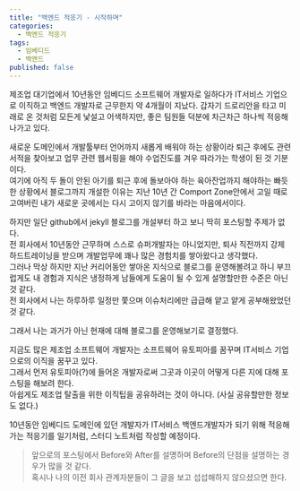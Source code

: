 ```yaml
---
title: "백엔드 적응기 - 시작하며"
categories:
  - 백엔드 적응기
tags:
  - 임베디드
  - 백엔드
published: false
---
```

제조업 대기업에서 10년동안 임베디드 소프트웨어 개발자로 일하다가 IT서비스 기업으로 이직하고 백엔드 개발자로 근무한지 약 4개월이 지났다. 
갑자기 드로리안을 타고 미래로 온 것처럼 모든게 낯설고 어색하지만, 좋은 팀원들 덕분에 차근차근 하나씩 적응해나가고 있다. 
  
새로운 도메인에서 개발툴부터 언어까지 새롭게 배워야 하는 상황이라 퇴근 후에도 관련서적을 찾아보고 업무 관련 웹서핑을 해야 수업진도를 겨우 따라가는 학생이 된 것 기분이다.  
여기에 아직 두 돌이 안된 아기를 퇴근 후에 돌보아야 하는 육아잔업까지 해야하는 빠듯한 상황에서 블로그까지 개설한 이유는 지난 10년 간 Comport Zone안에서 고일 때로 고여버린 내가 새로운 곳에서는 다시 고이지 않기를 바라는 마음에서이다.  
  
하지만 일단 github에서 jekyll 블로그를 개설부터 하고 보니 딱히 포스팅할 주제가 없다.  
전 회사에서 10년동안 근무하며 스스로 슈퍼개발자는 아니었지만, 퇴사 직전까지 강제 하드트레이닝을 받으며 개발업무에 꽤나 많은 경험치를 쌓아왔다고 생각했다.  
그러나 막상 하지만 지난 커리어동안 쌓아온 지식으로 블로그를 운영해볼려고 하니 부끄럽게도 내 경험과 지식은 냉정하게 남들에게 도움이 될 수 있게 설명할만한 수준은 아닌 것 같다.  
전 회사에서 나는 하루하루 일정만 쫓으며 이슈처리에만 급급해 얕고 얕게 공부해왔었던 것 같다.

그래서 나는 과거가 아닌 현재에 대해 블로그를 운영해보기로 결정했다.  
  
지금도 많은 제조업 소프트웨어 개발자는 소프트웨어 유토피아를 꿈꾸며 IT서비스 기업으로의 이직을 꿈꾸고 있다.  
그래서 먼저 유토피아(?)에 들어온 개발자로써 그곳과 이곳이 어떻게 다른 지에 대해 포스팅을 해보려 한다.  
아쉽게도 제조업 탈출을 위한 이직팁을 공유하려는 것이 아니다. (사실 공유할만한 정보도 없다.)

10년동안 임베디드 도메인에 있던 개발자가 IT서비스 백엔드개발자가 되기 위해 적응해가는 적응기를 일기처럼, 스터디 노트처럼 작성할 예정이다.
 
> 앞으로의 포스팅에서 Before와 After를 설명하며 Before의 단점을 설명하는 경우가 많을 것 같다.  
혹시나 나의 이전 회사 관계자분들이 그 글을 보고 섭섭해하지 않으셨으면 한다.
  